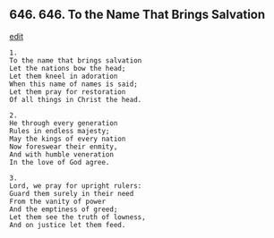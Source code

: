 
## 646.  646. To the Name That Brings Salvation
[edit](https://docs.google.com/document/d/1yzmgnTwpf%2DKUd4n_JpsQPrax5APO9SqN/edit?mode=html)






    1.
    To the name that brings salvation
    Let the nations bow the head;
    Let them kneel in adoration
    When this name of names is said;
    Let them pray for restoration
    Of all things in Christ the head.

    2.
    He through every generation
    Rules in endless majesty;
    May the kings of every nation
    Now foreswear their enmity,
    And with humble veneration
    In the love of God agree.

    3.
    Lord, we pray for upright rulers:
    Guard them surely in their need
    From the vanity of power
    And the emptiness of greed;
    Let them see the truth of lowness,
    And on justice let them feed.
